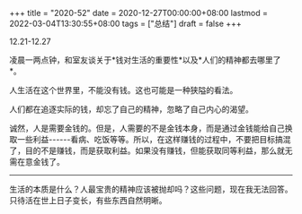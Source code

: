 +++
title = "2020-52"
date = 2020-12-27T00:00:00+08:00
lastmod = 2022-03-04T13:30:55+08:00
tags = ["总结"]
draft = false
+++

12.21-12.27

凌晨一两点钟，和室友谈关于\*钱对生活的重要性\*以及\*人们的精神都去哪里了\*。

人生活在这个世界里，不能没有钱。这也可能是一种狭隘的看法。

人们都在追逐实际的钱，却忘了自己的精神，忽略了自己内心的渴望。

诚然，人是需要金钱的。但是，人需要的不是金钱本身，而是通过金钱能给自己换取一些利益------看病、吃饭等等。所以，在这样赚钱的过程中，不要把目标搞混了，目的不是赚钱，而是获取利益。如果没有赚钱，但能获取同等利益，那么就无需在意金钱了。

---

生活的本质是什么？人最宝贵的精神应该被抛却吗？这些问题，现在我无法回答。只待活在世上日子变长，有些东西自然明晰。